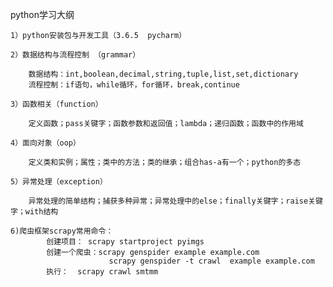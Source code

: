 python学习大纲

    1）python安装包与开发工具（3.6.5  pycharm）

    2）数据结构与流程控制 （grammar）

        数据结构：int,boolean,decimal,string,tuple,list,set,dictionary
        流程控制：if语句，while循环，for循环，break,continue

    3）函数相关（function）

        定义函数；pass关键字；函数参数和返回值；lambda；递归函数；函数中的作用域

    4）面向对象（oop）

        定义类和实例；属性；类中的方法；类的继承；组合has-a有一个；python的多态

    5）异常处理（exception）

        异常处理的简单结构；捕获多种异常；异常处理中的else；finally关键字；raise关键字；with结构

    6)爬虫框架scrapy常用命令：
            创建项目： scrapy startproject pyimgs
            创建一个爬虫：scrapy genspider example example.com
                          scrapy genspider -t crawl  example example.com
            执行：  scrapy crawl smtmm

